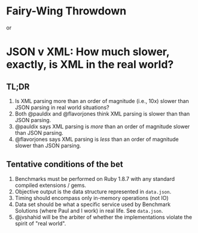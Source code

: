 # Fairy-Wing Throwdown

or

# JSON v XML: How much slower, exactly, is XML in the real world?

## TL;DR

1. Is XML parsing more than an order of magnitude (i.e., 10x) slower than JSON parsing in real world situations?
2. Both @pauldix and @flavorjones think XML parsing is slower than than JSON parsing.
3. @pauldix says XML parsing is *more* than an order of magnitude slower than JSON parsing.
4. @flavorjones says XML parsing is *less* than an order of magnitude slower than JSON parsing.

## Tentative conditions of the bet

1. Benchmarks must be performed on Ruby 1.8.7 with any standard compiled extensions / gems.
2. Objective output is the data structure represented in `data.json`.
3. Timing should encompass only in-memory operations (not IO)
4. Data set should be what a specific service used by Benchmark Solutions (where Paul and I work) in real life. See `data.json`.
5. @jvshahid will be the arbiter of whether the implementations violate the spirit of "real world".
